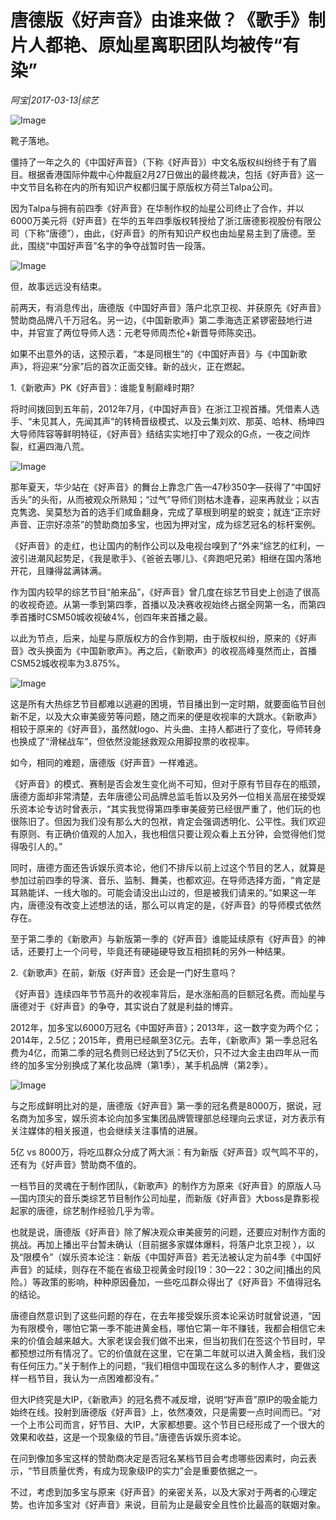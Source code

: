 # 唐德版《好声音》由谁来做？《歌手》制片人都艳、原灿星离职团队均被传“有染”

*阿宝|2017-03-13|综艺*

![Image](http://img.67.com/upload/images/2012/09/25/bmllamlhamluZzEzNDg1MzM5NTc=.jpg)

靴子落地。

僵持了一年之久的《中国好声音》（下称《好声音》）中文名版权纠纷终于有了眉目。根据香港国际仲裁中心仲裁庭2月27日做出的最终裁决，包括《好声音》这一中文节目名称在内的所有知识产权都归属于原版权方荷兰Talpa公司。

因为Talpa与拥有前四季《好声音》在华制作权的灿星公司终止了合作，并以6000万美元将《好声音》在华的五年四季版权转授给了浙江唐德影视股份有限公司（下称“唐德”），由此，《好声音》的所有知识产权也由灿星易主到了唐德。至此，围绕“中国好声音”名字的争夺战暂时告一段落。

![Image](http://static.ylzbl.com/201704281806053498)

但，故事远远没有结束。

前两天，有消息传出，唐德版《中国好声音》落户北京卫视、并获原先《好声音》赞助商品牌八千万冠名。另一边，《中国新歌声》第二季海选正紧锣密鼓地行进中，并官宣了两位导师人选：元老导师周杰伦+新晋导师陈奕迅。

如果不出意外的话，这预示着，“本是同根生”的《中国好声音》与《中国新歌声》，将迎来“分家”后的首次正面交锋。新的战火，正在燃起。

1.《新歌声》PK《好声音》：谁能复制巅峰时期?

将时间拨回到五年前，2012年7月，《中国好声音》在浙江卫视首播。凭借素人选手、“未见其人，先闻其声”的转椅晋级模式、以及云集刘欢、那英、哈林、杨坤四大导师阵容等鲜明特征，《好声音》结结实实地打中了观众的G点，一夜之间炸裂，红遍四海八荒。

![Image](http://static.ylzbl.com/201704281806065539)

那年夏天，华少站在《好声音》的舞台上靠念广告—47秒350字—获得了“中国好舌头”的头衔，从而被观众所熟知；“过气”导师们则枯木逢春，迎来再就业；以吉克隽逸、吴莫愁为首的选手们咸鱼翻身，完成了草根到明星的蜕变；就连“正宗好声音、正宗好凉茶”的赞助商加多宝，也因为押对宝，成为综艺冠名的标杆案例。

《好声音》的走红，也让国内的制作公司以及电视台嗅到了“外来”综艺的红利，一波引进潮风起势足，《我是歌手》、《爸爸去哪儿》、《奔跑吧兄弟》相继在国内落地开花，且赚得盆满钵满。

作为国内较早的综艺节目“舶来品”，《好声音》曾几度在综艺节目史上创造了很高的收视奇迹。从第一季到第四季，首播以及决赛收视始终占据全网第一名，而第四季首播时CSM50城收视破4%，创四年来首播之最。

以此为节点，后来，灿星与原版权方的合作到期，由于版权纠纷，原来的《好声音》改头换面为《中国新歌声》。再之后，《新歌声》的收视高峰戛然而止，首播CSM52城收视率为3.875%。

![Image](http://static.ylzbl.com/201704281806067258)

这是所有大热综艺节目都难以逃避的困境，节目播出到一定时期，就要面临节目创新不足，以及大众审美疲劳等问题，随之而来的便是收视率的大跳水。《新歌声》相较于原来的《好声音》，虽然就logo、片头曲、主持人都进行了变化，导师转身也换成了“滑梯战车”，但依然没能拯救观众用脚投票的收视率。

如今，相同的难题，唐德版《好声音》一样难逃。

《好声音》的模式、赛制是否会发生变化尚不可知，但对于原有节目存在的瓶颈，唐德方面却非常清楚，去年唐德公司品牌总监毛哲以及另外一位相关高层在接受娱乐资本论专访时曾表示，“其实我觉得第四季审美疲劳已经很严重了，他们玩的也很陈旧了。但因为我们没有那么大的包袱，肯定会强调透明化、公平性。我们欢迎有原则、有正确价值观的人加入，我也相信只要让观众看上五分钟，会觉得他们觉得吸引人的。”

同时，唐德方面还告诉娱乐资本论，他们不排斥以前上过这个节目的艺人，就算是参加过前四季的导演、音乐、监制、舞美，也都欢迎。在导师选择方面，“肯定是耳熟能详、一线大咖的。可能会请没出山过的，但是被我们请来的。”如果这一年内，唐德没有改变上述想法的话，那么可以肯定的是，《好声音》的导师模式依然存在。

至于第二季的《新歌声》与新版第一季的《好声音》谁能延续原有《好声音》的神话，还要打上一个问号，毕竟还有硬碰硬导致互相损耗的另外一种结果。

2.《新歌声》在前，新版《好声音》还会是一门好生意吗？

《好声音》连续四年节节高升的收视率背后，是水涨船高的巨额冠名费。而灿星与唐德对于《好声音》的争夺，其实说白了就是利益的博弈。

2012年，加多宝以6000万冠名《中国好声音》；2013年，这一数字变为两个亿；2014年，2.5亿；2015年，费用已经飙至3亿元。去年，《新歌声》第一季总冠名费为4亿，而第二季的冠名费则已经达到了5亿天价，只不过大金主由四年从一而终的加多宝分别换成了某化妆品牌（第1季），某手机品牌（第2季）。

![Image](http://static.ylzbl.com/201704281806077304)

与之形成鲜明比对的是，唐德版《好声音》第一季的冠名费是8000万，据说，冠名商为加多宝，娱乐资本论向加多宝集团品牌管理部总经理向云求证，对方表示有关注媒体的相关报道，也会继续关注事情的进展。

5亿 vs 8000万，将吃瓜群众分成了两大派：有为新版《好声音》叹气鸣不平的，还有为《好声音》赞助商不值的。

一档节目的灵魂在于制作团队，《新歌声》的制作方为原来《好声音》的原版人马—国内顶尖的音乐类综艺节目制作公司灿星，而新版《好声音》大boss是靠影视起家的唐德，综艺制作经验几乎为零。

也就是说，唐德版《好声音》除了解决观众审美疲劳的问题，还要应对制作方面的挑战。再加上播出平台暂未确认（目前据多家媒体爆料，将落户北京卫视 ），以及“限模令”（娱乐资本论注：新版《中国好声音》若无法被认定为前4季《中国好声音》的延续，则存在不能在省级卫视黄金时段[19：30—22：30之间]播出的风险。）等政策的影响，种种原因叠加，一些吃瓜群众得出了《好声音》不值得冠名的结论。

唐德自然意识到了这些问题的存在，在去年接受娱乐资本论采访时就曾说道，“因为有限模令，哪怕它第一季不能进黄金档，哪怕它第一年不赚钱，我都会相信它未来的价值会越来越大。大家老误会我们做不出来，但当初我们在签这个节目时，早都预想过所有情况了。它的价值就在这里，它在第二年就可以进入黄金档，我们没有任何压力。”关于制作上的问题，“我们相信中国现在这么多的制作人才，要做这样一档节目，我认为一点困难都没有。”

但大IP终究是大IP，《新歌声》的冠名费不减反增，说明“好声音”原IP的吸金能力始终在线。投射到唐德版《好声音》上，依然凑效，只是需要一点时间而已。“对一个上市公司而言，好节目、大IP，大家都想要。这个节目已经形成了一个很大的效果和收益，这是一个现象级的节目。”唐德告诉娱乐资本论。

在问到像加多宝这样的赞助商决定是否冠名某档节目会考虑哪些因素时，向云表示，“节目质量优秀，有成为现象级IP的实力”会是重要依据之一。

不过，考虑到加多宝与原来《好声音》的亲密关系，以及大家对于两者的心理定势。也许加多宝对《好声音》来说，目前为止是最安全且性价比最高的联姻对象。

